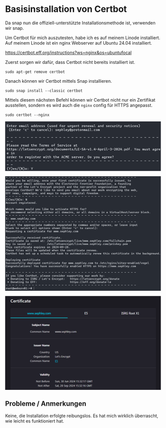 # Basisinstallation von Certbot

Da snap nun die offiziell-unterstützte Installationsmethode ist, verwenden wir snap.

Um Certbot für mich auszutesten, habe ich es auf meinem Linode installiert. Auf meinem Linode ist ein nginx Webserver auf Ubuntu 24.04 installiert.

<https://certbot.eff.org/instructions?ws=nginx&os=ubuntufocal>

Zuerst sorgen wir dafür, dass Certbot nicht bereits installiert ist.
```
sudo apt-get remove certbot
```

Danach können wir Certbot mittels Snap installieren.
```
sudo snap install --classic certbot
```

Mittels diesem nächsten Befehl können wir Certbot nicht nur ein Zertifikat ausstellen, sondern es wird auch die `nginx` config für HTTPS angepasst.
```
sudo certbot --nginx
```

![certbot_1](../images/certbot_1.png)

![certbot_2](../images/certbot_2.png)

![certbot_cert](../images/certbot_cert.png)

## Probleme / Anmerkungen
Keine, die Installation erfolgte reibungslos. Es hat mich wirklich überrascht, wie leicht es funktioniert hat.